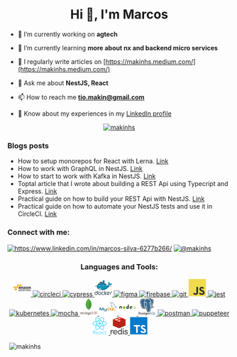 <h1 align="center">Hi 👋, I'm Marcos</h1>

- 🔭 I’m currently working on **agtech**

- 🌱 I’m currently learning **more about nx and backend micro services**

- 📝 I regularly write articles on [https://makinhs.medium.com/](https://makinhs.medium.com/)

- 💬 Ask me about **NestJS, React**

- 📫 How to reach me **tio.makin@gmail.com**

- 📄 Know about my experiences in my [LinkedIn profile](https://www.linkedin.com/in/marcos-silva-6277b266)

<p align="center"> <a href="https://github.com/ryo-ma/github-profile-trophy"><img src="https://github-profile-trophy.vercel.app/?username=makinhs" alt="makinhs" /></a> </p>


### Blogs posts
<!-- BLOG-POST-LIST:START -->
- How to setup monorepos for React with Lerna. [Link](https://javascript.plainenglish.io/how-to-setup-a-monorepo-with-react-and-lerna-with-typescript-5e1be0345a7c)
- How to work with GraphQL in NestJS. [Link](https://javascript.plainenglish.io/graphql-backend-in-nodejs-made-easy-with-nestjs-1489be18b994)
- How to start to work with Kafka in NestJS. [Link](https://javascript.plainenglish.io/a-beginners-introduction-to-kafka-with-typescript-using-nestjs-7c92fe78f638)
- Toptal article that I wrote about building a REST Api using Typecript and Express. [Link](https://www.toptal.com/express-js/nodejs-typescript-rest-api-pt-1)
- Practical guide on how to build your REST Api with NestJS. [Link](https://makinhs.medium.com/creating-a-rest-api-series-with-nestjs-part-01-scaffolding-and-basic-cli-usage-30ace19c5bb8)
- Practical guide on how to automate your NestJS tests and use it in CircleCI. [Link](https://makinhs.medium.com/your-scaffold-for-circleci-automated-tests-nestjs-a64f028cdd3d)
<!-- BLOG-POST-LIST:END -->

<h3 align="left">Connect with me:</h3>
<p align="left">
<a href="https://www.linkedin.com/in/marcos-silva-6277b266/" target="blank"><img align="center" src="https://raw.githubusercontent.com/rahuldkjain/github-profile-readme-generator/master/src/images/icons/Social/linked-in-alt.svg" alt="https://www.linkedin.com/in/marcos-silva-6277b266/" height="30" width="40" /></a>
<a href="https://medium.com/@makinhs" target="blank"><img align="center" src="https://raw.githubusercontent.com/rahuldkjain/github-profile-readme-generator/master/src/images/icons/Social/medium.svg" alt="@makinhs" height="30" width="40" /></a>
</p>

<h3 align="center">Languages and Tools:</h3>
<p align="center"> <a href="https://aws.amazon.com" target="_blank"> <img src="https://raw.githubusercontent.com/devicons/devicon/master/icons/amazonwebservices/amazonwebservices-original-wordmark.svg" alt="aws" width="40" height="40"/> </a> <a href="https://circleci.com" target="_blank"> <img src="https://www.vectorlogo.zone/logos/circleci/circleci-icon.svg" alt="circleci" width="40" height="40"/> </a> <a href="https://www.cypress.io" target="_blank"> <img src="https://raw.githubusercontent.com/simple-icons/simple-icons/6e46ec1fc23b60c8fd0d2f2ff46db82e16dbd75f/icons/cypress.svg" alt="cypress" width="40" height="40"/> </a> <a href="https://www.docker.com/" target="_blank"> <img src="https://raw.githubusercontent.com/devicons/devicon/master/icons/docker/docker-original-wordmark.svg" alt="docker" width="40" height="40"/> </a> <a href="https://www.figma.com/" target="_blank"> <img src="https://www.vectorlogo.zone/logos/figma/figma-icon.svg" alt="figma" width="40" height="40"/> </a> <a href="https://firebase.google.com/" target="_blank"> <img src="https://www.vectorlogo.zone/logos/firebase/firebase-icon.svg" alt="firebase" width="40" height="40"/> </a> <a href="https://git-scm.com/" target="_blank"> <img src="https://www.vectorlogo.zone/logos/git-scm/git-scm-icon.svg" alt="git" width="40" height="40"/> </a> <a href="https://developer.mozilla.org/en-US/docs/Web/JavaScript" target="_blank"> <img src="https://raw.githubusercontent.com/devicons/devicon/master/icons/javascript/javascript-original.svg" alt="javascript" width="40" height="40"/> </a> <a href="https://jestjs.io" target="_blank"> <img src="https://www.vectorlogo.zone/logos/jestjsio/jestjsio-icon.svg" alt="jest" width="40" height="40"/> </a> <a href="https://kubernetes.io" target="_blank"> <img src="https://www.vectorlogo.zone/logos/kubernetes/kubernetes-icon.svg" alt="kubernetes" width="40" height="40"/> </a> <a href="https://mochajs.org" target="_blank"> <img src="https://www.vectorlogo.zone/logos/mochajs/mochajs-icon.svg" alt="mocha" width="40" height="40"/> </a> <a href="https://www.mongodb.com/" target="_blank"> <img src="https://raw.githubusercontent.com/devicons/devicon/master/icons/mongodb/mongodb-original-wordmark.svg" alt="mongodb" width="40" height="40"/> </a> <a href="https://www.mysql.com/" target="_blank"> <img src="https://raw.githubusercontent.com/devicons/devicon/master/icons/mysql/mysql-original-wordmark.svg" alt="mysql" width="40" height="40"/> </a> <a href="https://nodejs.org" target="_blank"> <img src="https://raw.githubusercontent.com/devicons/devicon/master/icons/nodejs/nodejs-original-wordmark.svg" alt="nodejs" width="40" height="40"/> </a> <a href="https://www.postgresql.org" target="_blank"> <img src="https://raw.githubusercontent.com/devicons/devicon/master/icons/postgresql/postgresql-original-wordmark.svg" alt="postgresql" width="40" height="40"/> </a> <a href="https://postman.com" target="_blank"> <img src="https://www.vectorlogo.zone/logos/getpostman/getpostman-icon.svg" alt="postman" width="40" height="40"/> </a> <a href="https://github.com/puppeteer/puppeteer" target="_blank"> <img src="https://www.vectorlogo.zone/logos/pptrdev/pptrdev-official.svg" alt="puppeteer" width="40" height="40"/> </a> <a href="https://reactjs.org/" target="_blank"> <img src="https://raw.githubusercontent.com/devicons/devicon/master/icons/react/react-original-wordmark.svg" alt="react" width="40" height="40"/> </a> <a href="https://redis.io" target="_blank"> <img src="https://raw.githubusercontent.com/devicons/devicon/master/icons/redis/redis-original-wordmark.svg" alt="redis" width="40" height="40"/> </a> <a href="https://www.typescriptlang.org/" target="_blank"> <img src="https://raw.githubusercontent.com/devicons/devicon/master/icons/typescript/typescript-original.svg" alt="typescript" width="40" height="40"/> </a> </p>

<p>&nbsp;<img align="center" src="https://github-readme-stats.vercel.app/api?username=makinhs&show_icons=true&locale=en" alt="makinhs" /></p>
